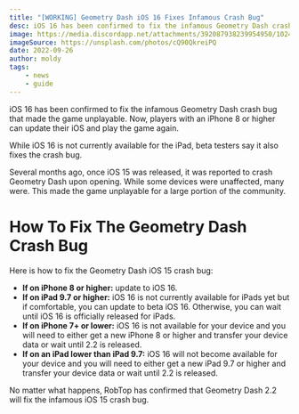 ```yaml
---
title: "[WORKING] Geometry Dash iOS 16 Fixes Infamous Crash Bug"
desc: iOS 16 has been confirmed to fix the infamous Geometry Dash crash bug that made the game unplayable.
image: https://media.discordapp.net/attachments/392087938239954950/1024040222608080906/unknown.png?width=1202&height=676
imageSource: https://unsplash.com/photos/cQ90QkreiPQ
date: 2022-09-26
author: moldy
tags:
    - news
    - guide
---
```


iOS 16 has been confirmed to fix the infamous Geometry Dash crash bug that made the game unplayable. Now, players with an iPhone 8 or higher can update their iOS and play the game again.

While iOS 16 is not currently available for the iPad, beta testers say it also fixes the crash bug.

Several months ago, once iOS 15 was released, it was reported to crash Geometry Dash upon opening. While some devices were unaffected, many were. This made the game unplayable for a large portion of the community.

# How To Fix The Geometry Dash Crash Bug

Here is how to fix the Geometry Dash iOS 15 crash bug:

* **If on iPhone 8 or higher:** update to iOS 16.
* **If on iPad 9.7 or higher:** iOS 16 is not currently available for iPads yet but if comfortable, you can update to beta iOS 16. Otherwise, you can wait until iOS 16 is officially released for iPads.
* **If on iPhone 7+ or lower:** iOS 16 is not available for your device and you will need to either get a new iPhone 8 or higher and transfer your device data or wait until 2.2 is released.
* **If on an iPad lower than iPad 9.7:** iOS 16 will not become available for your device and you will need to either get a new iPad 9.7 or higher and transfer your device data or wait until 2.2 is released.

No matter what happens, RobTop has confirmed that Geometry Dash 2.2 will fix the infamous iOS 15 crash bug.